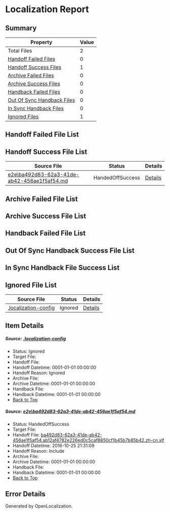 # <a name='report-top'></a> Localization Report

## Summary
 Property | Value 
 -------- | ----- 
 Total Files | 2
[ Handoff Failed Files ](#handoff-failed-list)| 0
[ Handoff Success Files ](#handoff-success-list)| 1
[ Archive Failed Files ](#archive-failed-list)| 0
[ Archive Success Files ](#archive-success-list)| 0
[ Handback Failed Files ](#handback-failed-list)| 0
[ Out Of Sync Handback Files ](#outofsync-handback-success-list)| 0
[ In Sync Handback Files ](#insync-handback-success-list)| 0
[ Ignored Files ](#ignored-list)| 1

## <a name='handoff-failed-list'></a> Handoff Failed File List

## <a name='handoff-success-list'></a> Handoff Success File List
 Source File | Status | Details 
 ----------- | ------ | ------- 
 [e2e\ba492d83-62a3-41de-ab42-456ae1f5af54.md](https://github.com/OpenLocalizationTestOrg/ol-test0/blob/e0c6dd223e75151cdc68d0f3f751f4f4709a993c/e2e/ba492d83-62a3-41de-ab42-456ae1f5af54.md) | HandedOffSuccess | [Details](#8182dffff16976365413849d6a5a072f7f62e79a1)

## <a name='archive-failed-list'></a> Archive Failed File List

## <a name='archive-success-list'></a> Archive Success File List

## <a name='handback-failed-list'></a> Handback Failed File List

## <a name='outofsync-handback-success-list'></a> Out Of Sync Handback Success File List

## <a name='insync-handback-success-list'></a> In Sync Handback File Success List

## <a name='ignored-list'></a> Ignored File List
 Source File | Status | Details 
 ----------- | ------ | ------- 
 [.localization-config](https://github.com/OpenLocalizationTestOrg/ol-test0/blob/e0c6dd223e75151cdc68d0f3f751f4f4709a993c/.localization-config) | Ignored | [Details](#c268a05ecaa7ec85942ed632c29928ee5bd6da8d0)

## Item Details
##### <a name='c268a05ecaa7ec85942ed632c29928ee5bd6da8d0'></a> Source: [.localization-config](https://github.com/OpenLocalizationTestOrg/ol-test0/blob/e0c6dd223e75151cdc68d0f3f751f4f4709a993c/.localization-config)
* Status: Ignored
* Target File: 
* Handoff File: 
* Handoff Datetime: 0001-01-01 00:00:00
* Handoff Reason: Ignored
* Archive File: 
* Archive Datetime: 0001-01-01 00:00:00
* Handback File: 
* Handback Datetime: 0001-01-01 00:00:00
* [Back to Top](#report-top)

##### <a name='8182dffff16976365413849d6a5a072f7f62e79a1'></a> Source: [e2e\ba492d83-62a3-41de-ab42-456ae1f5af54.md](https://github.com/OpenLocalizationTestOrg/ol-test0/blob/e0c6dd223e75151cdc68d0f3f751f4f4709a993c/e2e/ba492d83-62a3-41de-ab42-456ae1f5af54.md)
* Status: HandedOffSuccess
* Target File: 
* Handoff File: [ba492d83-62a3-41de-ab42-456ae1f5af54.ab12af4782e226ed0c5caf8850cf1b45b7b85b42.zh-cn.xlf](https://github.com/OpenLocalizationTestOrg/ol-test0-handoff/blob/d5324bfe5dc0ba67db611df3ce98e5590c7eb72b/ol-handoff/OpenLocalizationTestOrg/ol-test0-zhcn/shujia/ht/ba492d83-62a3-41de-ab42-456ae1f5af54.ab12af4782e226ed0c5caf8850cf1b45b7b85b42.zh-cn.xlf)
* Handoff Datetime: 2016-10-25 21:31:09
* Handoff Reason: Include
* Archive File: 
* Archive Datetime: 0001-01-01 00:00:00
* Handback File: 
* Handback Datetime: 0001-01-01 00:00:00
* [Back to Top](#report-top)


## Error Details

Generated by OpenLocalization.
